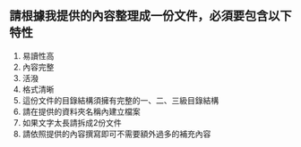 ## 請根據我提供的內容整理成一份文件，必須要包含以下特性
1. 易讀性高
2. 內容完整
3. 活潑
4. 格式清晰
5. 這份文件的目錄結構須擁有完整的一、二、三級目錄結構
6. 請在提供的資料夾名稱內建立檔案
7. 如果文字太長請拆成2份文件
8. 請依照提供的內容撰寫即可不需要額外過多的補充內容
